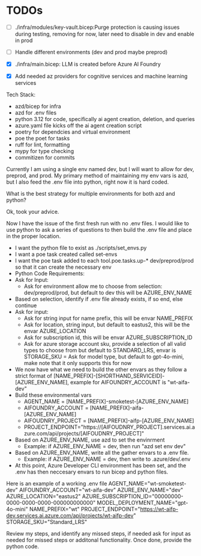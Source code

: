 # TODOs

- [ ] ./infra/modules/key-vault.bicep:Purge protection is causing issues during testing, removing for now, later need to disable in dev and enable in prod
- [ ] Handle different environments (dev and prod maybe preprod)
- [x] ./infra/main.bicep: LLM is created before Azure AI Foundry
- [x] Add needed az providers for cognitive services and machine learning services


Tech Stack:
- azd/bicep for infra
- azd for .env files
- python 3.12 for code, specifically ai agent creation, deletion, and queries
- azure.yaml file kicks off the ai agent creation script
- poetry for dependcies and virtual environment
- poe the poet for tasks
- ruff for lint, formatting
- mypy for type checking
- commitizen for commits

Currently I am using a single env named dev, but I will want to allow for dev, preprod, and prod. My primary method of maintaining my env vars is azd, but I also feed the .env file into python, right now it is hard coded. 

What is the best strategy for multiple environments for both azd and python?


Ok, took your advice. 

Now I have the issue of the first fresh run with no .env files. I would like to use python to ask a series of questions to then build the .env file and place in the proper location. 

- I want the python file to exist as ./scripts/set_envs.py
- I want a poe task created called set-envs
- I want the poe task added to each tool.poe.tasks.up-* dev/preprod/prod so that it can create the necessary env
- Python Code Requirements:
- Ask for Input:
    - Ask for environment allow me to choose from selection: dev/preprod/prod, but default to dev this will be AZURE_ENV_NAME
- Based on selection, identify if .env file already exists, if so end, else continue
- Ask for input: 
    - Ask for string input for name prefix, this will be envar NAME_PREFIX
    - Ask for location, string input, but default to eastus2, this will be the envar AZURE_LOCATION
    - Ask for subscription id, this will be envar AZURE_SUBSCRIPTION_ID
    - Ask for azure storage account sku, provide a selection of all valid types to choose from but default to STANDARD_LRS, envar is STORAGE_SKU
    = Ask for model type, but default to gpt-4o-mini, make note that it only supports this for now
- We now have what we need to build the other envars as they follow a strict format of [NAME_PREFIX]-[SHORTHAND_SERVICEID]-[AZURE_ENV_NAME], example for AIFOUNDRY_ACCOUNT is "wt-aifa-dev"
- Build these environmental vars
    - AGENT_NAME = [NAME_PREFIX]-smoketest-[AZURE_ENV_NAME]
    - AIFOUNDRY_ACCOUNT = [NAME_PREFIX]-aifa-[AZURE_ENV_NAME]
    - AIFOUDNRY_PROJECT = [NAME_PREFIX]-aifp-[AZURE_ENV_NAME]
    - PROJECT_ENDPOINT="https://[AIFOUDNRY_PROJECT].services.ai.azure.com/api/projects/[AIFOUDNRY_PROJECT]"
- Based on AZURE_ENV_NAME, use azd to set the envinrment
    - Example: if AZURE_ENV_NAME = dev, then run "azd set env dev"
- Based on AZURE_ENV_NAME, write all the gather envars to a .env file. 
    - Example: if AZURE_ENV_NAME = dev, then write to .azure/dev/.env
- At this point, Azure Developer CLI environment has been set, and the .env has then neccesary envars to run bicep and python files. 

Here is an example of a working .env file
AGENT_NAME="wt-smoketest-dev"
AIFOUNDRY_ACCOUNT="wt-aifa-dev"
AZURE_ENV_NAME="dev"
AZURE_LOCATION="eastus2"
AZURE_SUBSCRIPTION_ID="00000000-0000-0000-0000-000000000000"
MODEL_DEPLOYMENT_NAME="gpt-4o-mini"
NAME_PREFIX="wt"
PROJECT_ENDPOINT="https://wt-aifp-dev.services.ai.azure.com/api/projects/wt-aifp-dev"
STORAGE_SKU="Standard_LRS"

Review my steps, and identify any missed steps, if needed ask for input as needed for missed steps or additonal functionality. Once done, provide the python code.  

